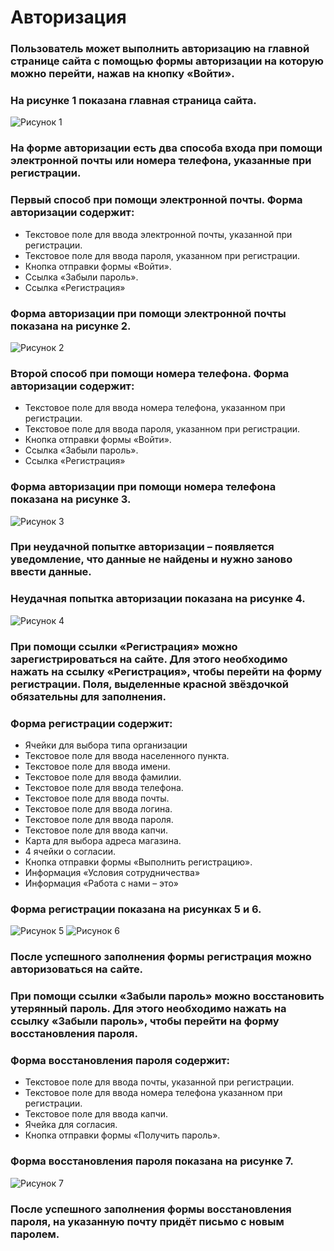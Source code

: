 # Авторизация
### Пользователь может выполнить авторизацию на главной странице сайта с помощью формы авторизации на которую можно перейти, нажав на кнопку «Войти». 
### На рисунке 1 показана главная страница сайта.
![Рисунок 1](Users/tati/Desktop/TestTask/1.png)
### На форме авторизации есть два способа входа при помощи электронной почты или номера телефона, указанные при регистрации.
### Первый способ при помощи электронной почты. Форма авторизации содержит:
* Текстовое поле для ввода электронной почты, указанной при регистрации.
* Текстовое поле для ввода пароля, указанном при регистрации.
* Кнопка отправки формы «Войти».
* Ссылка «Забыли пароль».
* Ссылка «Регистрация»
### Форма авторизации при помощи электронной почты показана на рисунке 2.
![Рисунок 2](Users/tati/Desktop/TestTask/2.png)
### Второй способ при помощи номера телефона. Форма авторизации содержит:
* Текстовое поле для ввода номера телефона, указанном при регистрации.
* Текстовое поле для ввода пароля, указанном при регистрации.
* Кнопка отправки формы «Войти».
* Ссылка «Забыли пароль».
* Ссылка «Регистрация»
### Форма авторизации при помощи номера телефона показана на рисунке 3.
![Рисунок 3](Users/tati/Desktop/TestTask/3.png)
### При неудачной попытке авторизации – появляется уведомление, что данные не найдены и нужно заново ввести данные.
### Неудачная попытка авторизации показана на рисунке 4.
![Рисунок 4](Users/tati/Desktop/TestTask/4.png)
### При помощи ссылки «Регистрация» можно зарегистрироваться на сайте. Для этого необходимо нажать на ссылку «Регистрация», чтобы перейти на форму регистрации. Поля, выделенные красной звёздочкой обязательны для заполнения.
### Форма регистрации содержит:
* Ячейки для выбора типа организации
* Текстовое поле для ввода населенного пункта.
* Текстовое поле для ввода имени.
* Текстовое поле для ввода фамилии.
* Текстовое поле для ввода телефона.
* Текстовое поле для ввода почты.
* Текстовое поле для ввода логина.
* Текстовое поле для ввода пароля.
* Текстовое поле для ввода капчи.
* Карта для выбора адреса магазина.
* 4 ячейки о согласии.
* Кнопка отправки формы «Выполнить регистрацию».
* Информация «Условия сотрудничества»
* Информация «Работа с нами – это»
### Форма регистрации показана на рисунках 5 и 6.
![Рисунок 5](Users/tati/Desktop/TestTask/5.png)
![Рисунок 6](Users/tati/Desktop/TestTask/6.png)
### После успешного заполнения формы регистрация можно авторизоваться на сайте.
### При помощи ссылки «Забыли пароль» можно восстановить утерянный пароль. Для этого необходимо нажать на ссылку «Забыли пароль», чтобы перейти на форму восстановления пароля.
### Форма восстановления пароля содержит:
* Текстовое поле для ввода почты, указанной при регистрации.
* Текстовое поле для ввода номера телефона указанном при регистрации.
* Текстовое поле для ввода капчи.
* Ячейка для согласия.
* Кнопка отправки формы «Получить пароль».
### Форма восстановления пароля показана на рисунке 7.
![Рисунок 7](Users/tati/Desktop/TestTask/7.png)
### После успешного заполнения формы восстановления пароля, на указанную почту придёт письмо с новым паролем.
